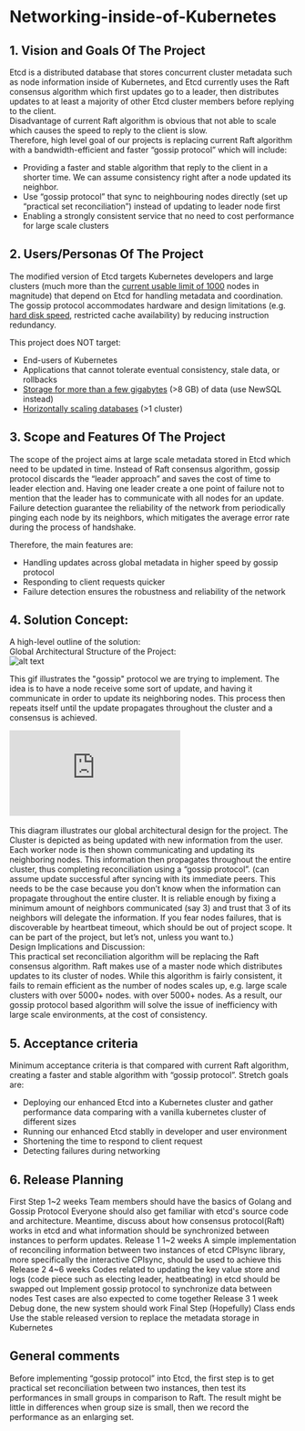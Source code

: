 # Networking-inside-of-Kubernetes
## 1. Vision and Goals Of The Project
Etcd is a distributed database that stores concurrent cluster metadata such as node information inside of Kubernetes, and Etcd currently uses the Raft consensus algorithm which first updates go to a leader, then distributes updates to at least a majority of other Etcd cluster members before replying to the client.      
Disadvantage of current Raft algorithm is obvious that not able to scale which causes the speed to reply to the client is slow.     
Therefore, high level  goal of our projects is  replacing current Raft algorithm with a bandwidth-efficient and faster “gossip protocol” which will include:    
+ Providing a faster and stable algorithm that reply to the client in a shorter time. We can assume consistency right after a node updated its neighbor.     
+ Use “gossip protocol” that sync to neighbouring nodes directly (set up “practical set reconciliation”) instead of updating to leader node first     
+ Enabling a strongly consistent service that no need to cost performance for large scale clusters     

## 2. Users/Personas Of The Project
The modified version of Etcd targets Kubernetes developers and large clusters (much more than the [current usable limit of 1000][1] nodes in magnitude) that depend on Etcd for handling metadata and coordination. The gossip protocol accommodates hardware and design limitations (e.g. [hard disk speed][2], restricted cache availability) by reducing instruction redundancy.     

This project does NOT target:    
+ End-users of Kubernetes    
+ Applications that cannot tolerate eventual consistency, stale data, or rollbacks    
+ [Storage for more than a few gigabytes][3] (>8 GB) of data (use NewSQL instead)
+ [Horizontally scaling databases][4] (>1 cluster)
 
[1]: https://github.com/kubernetes/kubernetes/issues/20540    
[2]: https://openai.com/blog/scaling-kubernetes-to-2500-nodes/    
[3]: https://github.com/etcd-io/etcd/blob/master/Documentation/dev-guide/limit.md    
[4]: https://github.com/etcd-io/etcd/blob/master/Documentation/learning/why.md   

## 3. Scope and Features Of The Project
The scope of the project aims at large scale metadata stored in Etcd which need to be updated in time. Instead of Raft consensus algorithm, gossip protocol discards the “leader approach” and saves the cost of time to leader election and. Having one leader create a one point of failure not to mention that the leader has to communicate with all nodes for an update. Failure detection guarantee the reliability of the network from periodically pinging each node by its neighbors, which mitigates the  average error rate during the process of handshake.

Therefore, the main features are:
- Handling updates across global metadata in higher speed by gossip protocol
- Responding to client requests quicker 
- Failure detection ensures the robustness and reliability of the network

## 4. Solution Concept:
A high-level outline of the solution:     
Global Architectural Structure of the Project:     
![alt text](https://upload-images.jianshu.io/upload_images/1452123-09556716dc29be12.gif?imageMogr2/auto-orient/strip|imageView2/2/format/gif)    

This gif illustrates the "gossip" protocol we are trying to implement. The idea is to have a node receive some sort of update, and having it communicate in order to update its neighboring nodes. This process then repeats itself until the update propagates throughout the cluster and a consensus is achieved. 

![projectDiagram](https://github.com/BU-CLOUD-S20/Networking-inside-of-Kubernetes/blob/master/images/Project_Diagram.pdf)
 
This diagram illustrates our global architectural design for the project. The Cluster is depicted as being updated with new information from the user. Each worker node is then shown communicating and updating its neighboring nodes. This information then propagates throughout the entire cluster, thus completing reconciliation using a “gossip protocol”.  (can assume update successful after syncing with its immediate peers. This needs to be the case because you don’t know when the information can propagate throughout the entire cluster. It is reliable enough by fixing a minimum amount of neighbors communicated (say 3) and trust that 3 of its neighbors will delegate the information. If you fear nodes failures, that is discoverable by heartbeat timeout, which should be out of project scope. It can be part of the project, but let’s not, unless you want to.)    
Design Implications and Discussion:      
This practical set reconciliation algorithm will be replacing the Raft consensus algorithm. Raft makes use of a master node which distributes updates to its cluster of nodes. While this algorithm is fairly consistent, it fails to remain efficient as the number of nodes scales up, e.g. large scale clusters with over 5000+ nodes.  with over 5000+ nodes. As a result, our gossip protocol based algorithm will solve the issue of inefficiency with large scale environments, at the cost of consistency.       

## 5. Acceptance criteria
Minimum acceptance criteria is that compared with current Raft algorithm, creating a faster and stable algorithm with “gossip protocol”. Stretch goals are:    
+ Deploying our enhanced Etcd into a Kubernetes cluster and gather performance data comparing with a vanilla kubernetes cluster of different sizes    
+ Running our enhanced Etcd stablly in developer and user environment     
+ Shortening the time to respond to client request    
+ Detecting failures during networking     

## 6. Release Planning
First Step
1~2 weeks
Team members should have the basics of Golang and Gossip Protocol
Everyone should also get familiar with etcd's source code and architecture.
Meantime, discuss about how consensus protocol(Raft) works in etcd and what information should be synchronized between instances to perform updates.
Release 1
1~2 weeks
A simple implementation of reconciling information  between two instances of etcd
CPIsync library, more specifically the interactive CPIsync, should be used to achieve this
Release 2
4~6 weeks
Codes related to updating the key value store and logs (code piece such as electing leader, heatbeating) in etcd should be swapped out 
Implement gossip protocol to synchronize data between nodes 
Test cases are also expected to come together
Release 3
1 week
Debug done, the new system should work
Final Step (Hopefully)
Class ends
Use the stable released version to replace the metadata storage in Kubernetes


## General comments
Before implementing “gossip protocol” into Etcd, the first step is to get practical set reconciliation between two instances, then test its performances in small groups in comparison to Raft. The result might be little in differences when group size is small, then we record the performance as an enlarging set.
